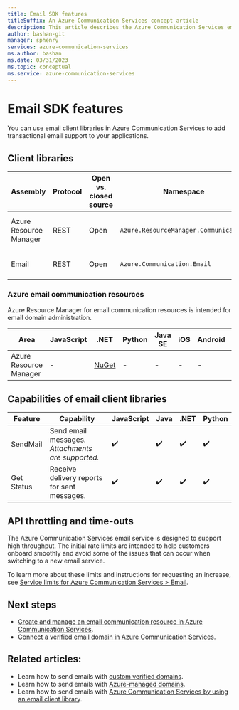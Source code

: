```yaml
---
title: Email SDK features
titleSuffix: An Azure Communication Services concept article
description: This article describes the Azure Communication Services email client libraries.
author: bashan-git
manager: sphenry
services: azure-communication-services
ms.author: bashan
ms.date: 03/31/2023
ms.topic: conceptual
ms.service: azure-communication-services
---
```


# Email SDK features

You can use email client libraries in Azure Communication Services to add transactional email support to your applications.

## Client libraries

| Assembly | Protocol |Open vs. closed source| Namespace | Capability |
| --- | --- | --- | --- | --- |
| Azure Resource Manager | REST | Open | `Azure.ResourceManager.Communication` | Provision and manage email communication resources. |
| Email | REST | Open | `Azure.Communication.Email` | Send and get status on email messages. |

### Azure email communication resources

Azure Resource Manager for email communication resources is intended for email domain administration.

| Area | JavaScript | .NET | Python | Java SE | iOS | Android | Other |
| --- | --- | --- | --- | --- | --- | --- | --- |
| Azure Resource Manager | - | [NuGet](https://www.nuget.org/packages/Azure.ResourceManager.Communication)    | - | - | - | - | [Go via GitHub](https://github.com/Azure/azure-sdk-for-go/releases/tag/v46.3.0) |

## Capabilities of email client libraries

| Feature | Capability | JavaScript | Java | .NET | Python |
| --- | --- | --- | --- | --- | --- |
| SendMail | Send email messages.</br> *Attachments are supported.* | ✔️ | ✔️ | ✔️ | ✔️ |
| Get Status | Receive delivery reports for sent messages. | ✔️ | ✔️ | ✔️ | ✔️ |

## API throttling and time-outs

The Azure Communication Services email service is designed to support high throughput. The initial rate limits are intended to help customers onboard smoothly and avoid some of the issues that can occur when switching to a new email service.

To learn more about these limits and instructions for requesting an increase, see [Service limits for Azure Communication Services > Email](../../concepts/service-limits.md#email).

## Next steps

* [Create and manage an email communication resource in Azure Communication Services](../../quickstarts/email/create-email-communication-resource.md).
* [Connect a verified email domain in Azure Communication Services](../../quickstarts/email/connect-email-communication-resource.md).

## Related articles:

* Learn how to send emails with [custom verified domains](../../quickstarts/email/add-custom-verified-domains.md).
* Learn how to send emails with [Azure-managed domains](../../quickstarts/email/add-azure-managed-domains.md).
* Learn how to send emails with [Azure Communication Services by using an email client library](../../quickstarts/email/send-email.md).
